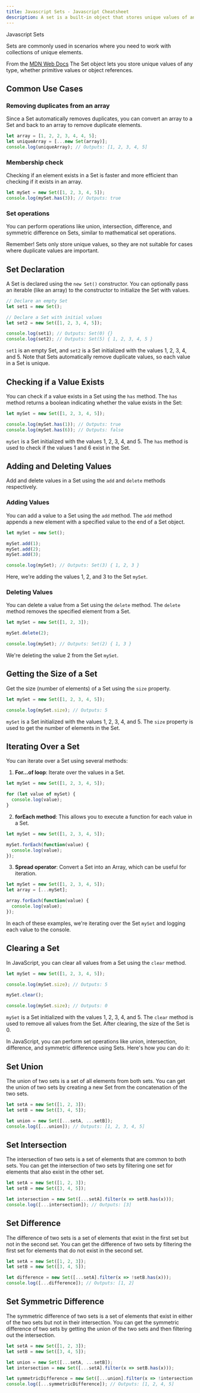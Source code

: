 ```yaml
---
title: Javascript Sets - Javascript Cheatsheet
description: A set is a built-in object that stores unique values of any type, whether primitive values or object references.
---
```


<base-title :title="frontmatter.title" :description="frontmatter.description">
Javascript Sets
</base-title>

Sets are commonly used in scenarios where you need to work with collections of unique elements. 

<base-disclaimer>
  <base-disclaimer-title>
    From the <a href="https://developer.mozilla.org/en-US/docs/Web/JavaScript/Reference/Global_Objects/Set" target="_blank">MDN Web Docs</a>
  </base-disclaimer-title>
  <base-disclaimer-content>
    The Set object lets you store unique values of any type, whether primitive values or object references.
  </base-disclaimer-content>
</base-disclaimer>

## Common Use Cases

### Removing duplicates from an array

Since a Set automatically removes duplicates, you can convert an array to a Set and back to an array to remove duplicate elements.

```javascript
let array = [1, 2, 2, 3, 4, 4, 5];
let uniqueArray = [...new Set(array)];
console.log(uniqueArray); // Outputs: [1, 2, 3, 4, 5]
```

### Membership check

Checking if an element exists in a Set is faster and more efficient than checking if it exists in an array.

```javascript
let mySet = new Set([1, 2, 3, 4, 5]);
console.log(mySet.has(3)); // Outputs: true
```

### Set operations

You can perform operations like union, intersection, difference, and symmetric difference on Sets, similar to mathematical set operations.

<base-warning>
  <base-warning-title>
    Remember!
  </base-warning-title>
  <base-warning-content>
    Sets only store unique values, so they are not suitable for cases where duplicate values are important.
  </base-warning-content>
</base-warning>

## Set Declaration

A Set is declared using the `new Set()` constructor. You can optionally pass an iterable (like an array) to the constructor to initialize the Set with values.

```javascript
// Declare an empty Set
let set1 = new Set();

// Declare a Set with initial values
let set2 = new Set([1, 2, 3, 4, 5]);

console.log(set1); // Outputs: Set(0) {}
console.log(set2); // Outputs: Set(5) { 1, 2, 3, 4, 5 }
```

`set1` is an empty Set, and `set2` is a Set initialized with the values 1, 2, 3, 4, and 5. Note that Sets automatically remove duplicate values, so each value in a Set is unique.

## Checking if a Value Exists

You can check if a value exists in a Set using the `has` method. The `has` method returns a boolean indicating whether the value exists in the Set:

```javascript
let mySet = new Set([1, 2, 3, 4, 5]);

console.log(mySet.has(1)); // Outputs: true
console.log(mySet.has(6)); // Outputs: false
```

`mySet` is a Set initialized with the values 1, 2, 3, 4, and 5. The `has` method is used to check if the values 1 and 6 exist in the Set.

## Adding and Deleting Values

Add and delete values in a Set using the `add` and `delete` methods respectively.

### Adding Values

You can add a value to a Set using the `add` method. The `add` method appends a new element with a specified value to the end of a Set object.

```javascript
let mySet = new Set();

mySet.add(1);
mySet.add(2);
mySet.add(3);

console.log(mySet); // Outputs: Set(3) { 1, 2, 3 }
```

Here, we're adding the values 1, 2, and 3 to the Set `mySet`.

### Deleting Values

You can delete a value from a Set using the `delete` method. The `delete` method removes the specified element from a Set.

```javascript
let mySet = new Set([1, 2, 3]);

mySet.delete(2);

console.log(mySet); // Outputs: Set(2) { 1, 3 }
```

We're deleting the value 2 from the Set `mySet`.

## Getting the Size of a Set

Get the size (number of elements) of a Set using the `size` property.

```javascript
let mySet = new Set([1, 2, 3, 4, 5]);

console.log(mySet.size); // Outputs: 5
```

`mySet` is a Set initialized with the values 1, 2, 3, 4, and 5. The `size` property is used to get the number of elements in the Set.

## Iterating Over a Set

You can iterate over a Set using several methods:

1. **For...of loop**: Iterate over the values in a Set.

```javascript
let mySet = new Set([1, 2, 3, 4, 5]);

for (let value of mySet) {
  console.log(value);
}
```

2. **forEach method**: This allows you to execute a function for each value in a Set.

```javascript
let mySet = new Set([1, 2, 3, 4, 5]);

mySet.forEach(function(value) {
  console.log(value);
});
```

3. **Spread operator**: Convert a Set into an Array, which can be useful for iteration.

```javascript
let mySet = new Set([1, 2, 3, 4, 5]);
let array = [...mySet];

array.forEach(function(value) {
  console.log(value);
});
```

In each of these examples, we're iterating over the Set `mySet` and logging each value to the console.

## Clearing a Set

In JavaScript, you can clear all values from a Set using the `clear` method.

```javascript
let mySet = new Set([1, 2, 3, 4, 5]);

console.log(mySet.size); // Outputs: 5

mySet.clear();

console.log(mySet.size); // Outputs: 0
```

`mySet` is a Set initialized with the values 1, 2, 3, 4, and 5. The `clear` method is used to remove all values from the Set. After clearing, the size of the Set is 0.

In JavaScript, you can perform set operations like union, intersection, difference, and symmetric difference using Sets. Here's how you can do it:

## Set Union

The union of two sets is a set of all elements from both sets. You can get the union of two sets by creating a new Set from the concatenation of the two sets.

```javascript
let setA = new Set([1, 2, 3]);
let setB = new Set([3, 4, 5]);

let union = new Set([...setA, ...setB]);
console.log([...union]); // Outputs: [1, 2, 3, 4, 5]
```

## Set Intersection

The intersection of two sets is a set of elements that are common to both sets. You can get the intersection of two sets by filtering one set for elements that also exist in the other set.

```javascript
let setA = new Set([1, 2, 3]);
let setB = new Set([3, 4, 5]);

let intersection = new Set([...setA].filter(x => setB.has(x)));
console.log([...intersection]); // Outputs: [3]
```

## Set Difference

The difference of two sets is a set of elements that exist in the first set but not in the second set. You can get the difference of two sets by filtering the first set for elements that do not exist in the second set.

```javascript
let setA = new Set([1, 2, 3]);
let setB = new Set([3, 4, 5]);

let difference = new Set([...setA].filter(x => !setB.has(x)));
console.log([...difference]); // Outputs: [1, 2]
```

## Set Symmetric Difference

The symmetric difference of two sets is a set of elements that exist in either of the two sets but not in their intersection. You can get the symmetric difference of two sets by getting the union of the two sets and then filtering out the intersection.

```javascript
let setA = new Set([1, 2, 3]);
let setB = new Set([3, 4, 5]);

let union = new Set([...setA, ...setB]);
let intersection = new Set([...setA].filter(x => setB.has(x)));

let symmetricDifference = new Set([...union].filter(x => !intersection.has(x)));
console.log([...symmetricDifference]); // Outputs: [1, 2, 4, 5]
```